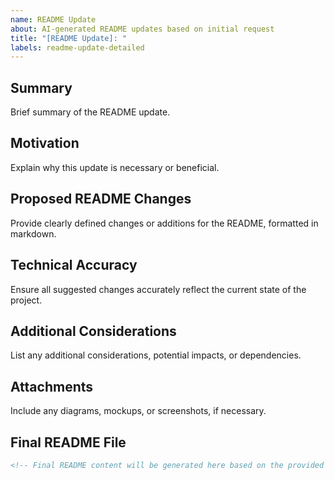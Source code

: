 ```yaml
---
name: README Update
about: AI-generated README updates based on initial request
title: "[README Update]: "
labels: readme-update-detailed
---
```


## Summary
Brief summary of the README update.

## Motivation
Explain why this update is necessary or beneficial.

## Proposed README Changes
Provide clearly defined changes or additions for the README, formatted in markdown.

## Technical Accuracy
Ensure all suggested changes accurately reflect the current state of the project.

## Additional Considerations
List any additional considerations, potential impacts, or dependencies.

## Attachments
Include any diagrams, mockups, or screenshots, if necessary.

## Final README File
```md
<!-- Final README content will be generated here based on the provided information. -->
```
